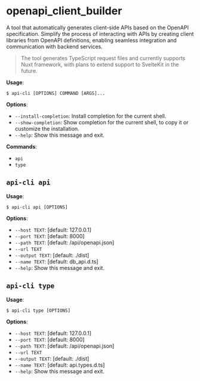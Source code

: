 # openapi_client_builder

A tool that automatically generates client-side APIs based on the OpenAPI specification. Simplify the process of interacting with APIs by creating client libraries from OpenAPI definitions, enabling seamless integration and communication with backend services. 

> The tool generates TypeScript request files and currently supports Nuxt framework, with plans to extend support to SvelteKit in the future.

**Usage**:

```console
$ api-cli [OPTIONS] COMMAND [ARGS]...
```

**Options**:

* `--install-completion`: Install completion for the current shell.
* `--show-completion`: Show completion for the current shell, to copy it or customize the installation.
* `--help`: Show this message and exit.

**Commands**:

* `api`
* `type`

## `api-cli api`

**Usage**:

```console
$ api-cli api [OPTIONS]
```

**Options**:

* `--host TEXT`: [default: 127.0.0.1]
* `--port TEXT`: [default: 8000]
* `--path TEXT`: [default: /api/openapi.json]
* `--url TEXT`
* `--output TEXT`: [default: ./dist]
* `--name TEXT`: [default: db_api.d.ts]
* `--help`: Show this message and exit.

## `api-cli type`

**Usage**:

```console
$ api-cli type [OPTIONS]
```

**Options**:

* `--host TEXT`: [default: 127.0.0.1]
* `--port TEXT`: [default: 8000]
* `--path TEXT`: [default: /api/openapi.json]
* `--url TEXT`
* `--output TEXT`: [default: ./dist]
* `--name TEXT`: [default: api.types.d.ts]
* `--help`: Show this message and exit.
